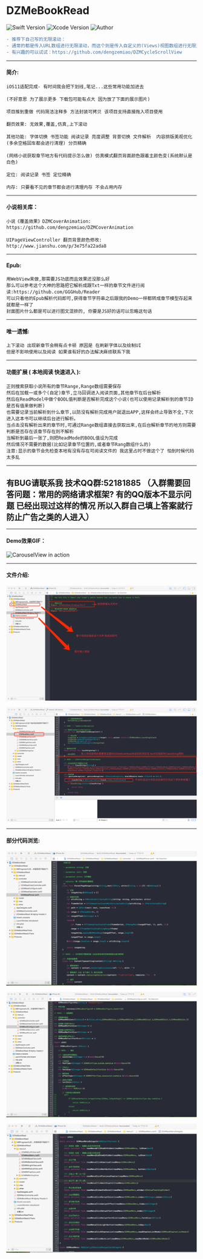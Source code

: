 # DZMeBookRead

![Swift Version](https://img.shields.io/badge/Swift-3.x-orange.svg) 
![Xcode Version](https://img.shields.io/badge/Xcode-8.2.1-orange.svg) 
![Author](https://img.shields.io/badge/Author-DZM-blue.svg)

```diff
- 推荐下自己写的无限滚动：
- 通常的都是传入URL数组进行无限滚动，而这个则是传入自定义的(Views)视图数组进行无限滚动，也支持控制器无限滚动
- 有兴趣的可以试试：https://github.com/dengzemiao/DZMCycleScrollView
```

***
#### 简介:

    iOS11适配完成- 有时间我会把下划线,笔记...这些常用功能加进去

    (不好意思 为了展示更多 下载包可能有点大 因为放了下面的展示图片)

    项目推到重做 代码简洁注释多 方法封装可拷贝 该项目支持直接拖入项目使用

    翻页效果: 无效果,覆盖,仿真,上下滚动

    其他功能: 字体切换 书签功能 阅读记录 亮度调整 背景切换 文件解析  内容排版美观优化(多余空格回车都会进行清理) 分页精确

    (网络小说获取章节地方有代码提示怎么做) 仿真模式翻页背面颜色跟着主颜色变(系统默认是白色)

    定位: 阅读记录 书签 定位精确

    内存: 只要看不见的章节都会进行清理内存 不会占用内存
    
***
#### 小说相关库：

    小说《覆盖效果》DZMCoverAnimation: https://github.com/dengzemiao/DZMCoverAnimation

    UIPageViewController 翻页背景颜色修改: http://www.jianshu.com/p/3e75fa22ada8

***
#### Epub:
    用WebView来做,那需要JS功底而且效果还没那么好
    那么可以参考这个大神的思路把它解析成跟Txt一样的章节文件进行阅读:https://github.com/GGGHub/Reader
    可以只看他的Epub解析代码即可,获得章节字符串之后跟我的Demo一样都转成章节模型存起来 就都是一样了
    封面图片什么都是可以进行图文混排的, 你要是JS好的话可以忽略这句话

***
#### 唯一遗憾:
    上下滚动 出现新章节会稍有点卡顿 原因是 在刷新字体以及绘制UI
    但是不影响使用以及阅读 如果谁有好的办法解决麻烦联系下我

***
#### 功能扩展 ( 本地阅读 快速进入 ):
    正则搜索获取小说所有的章节Range,Range数组需要保存
    然后在加载一或多个(自定)章节,立马回调进入阅读页面,其他章节在后台解析
    然后在ReadModel中做个BOOL值判断是否解析完成这个小说(也可以使用记录解析到的章节ID是否有值来做判断)
    也需要记录当前解析到什么章节,以防没有解析完成用户就退出APP,这样会终止导致不全,下次进入这本书可以继续后台进行解析。
    当点击没有解析出来的章节时,可通过Range数组直接去获取出来,在后台解析章节的地方则需要判断是否存在该章节存在则不解析
    当解析到最后一张了,则把ReadMode的BOOL值设为完成
    然后情况不需要的数据(比如记录章节位置的,或者章节Rang数组什么的)
    注意:显示的章节会先检查本地有没有存在可阅读文件的 我这里占时不做这个了 怕到时候代码太多乱

***
## 有BUG请联系我 技术QQ群:52181885 （入群需要回答问题：常用的网络请求框架? 有的QQ版本不显示问题 已经出现过这样的情况 所以入群自己填上答案就行 防止广告之类的人进入）

***
#### Demo效果GIF：

![CarouselView in action](gif_0.gif)

***
#### 文件介绍:

![CarouselView in action](icon_0.png)

![CarouselView in action](icon_1.png)

***
#### 部分代码浏览:

![CarouselView in action](code_0.png)

![CarouselView in action](code_1.png)

![CarouselView in action](code_2.png)
